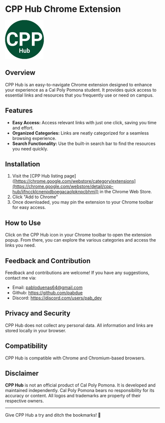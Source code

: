 # CPP Hub Chrome Extension

![CPP Hub Logo](./icons/logo-128.png)

## Overview

CPP Hub is an easy-to-navigate Chrome extension designed to enhance your experience as a Cal Poly Pomona student. It provides quick access to essential links and resources that you frequently use or need on campus.

## Features

- **Easy Access:** Access relevant links with just one click, saving you time and effort.
- **Organized Categories:** Links are neatly categorized for a seamless browsing experience.
- **Search Functionality:** Use the built-in search bar to find the resources you need quickly.

## Installation

1. Visit the [CPP Hub listing page]([https://chrome.google.com/webstore/category/extensions](https://chrome.google.com/webstore/detail/cpp-hub/iifnccklcnenpdboegacaolpknpcbhmi]) in the Chrome Web Store.
2. Click "Add to Chrome"
3. Once downloaded, you may pin the extension to your Chrome toolbar for easy access.

## How to Use

Click on the CPP Hub icon in your Chrome toolbar to open the extension popup. From there, you can explore the various categories and access the links you need.

## Feedback and Contribution

Feedback and contributions are welcome! If you have any suggestions, contact me via:

- Email: pabloduenas64@gmail.com
- Github: https://github.com/pabdue
- Discord: https://discord.com/users/pab_dev

## Privacy and Security

CPP Hub does not collect any personal data. All information and links are stored locally in your browser.

## Compatibility

CPP Hub is compatible with Chrome and Chromium-based browsers.

## Disclaimer

<strong>CPP Hub</strong> is not an official product of Cal Poly Pomona. It is developed and maintained independently. Cal Poly Pomona bears no responsibility for its accuracy or content. All logos and trademarks are property of their respective owners.

---

Give CPP Hub a try and ditch the bookmarks! 🚀
